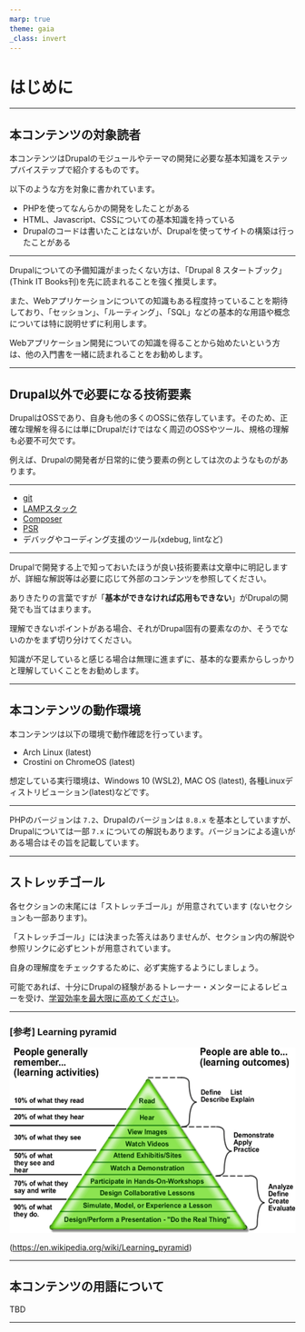 ```yaml
---
marp: true
theme: gaia
_class: invert
---
```


<!-- _class: lead -->
# はじめに

---

## 本コンテンツの対象読者

本コンテンツはDrupalのモジュールやテーマの開発に必要な基本知識をステップバイステップで紹介するものです。

以下のような方を対象に書かれています。

- PHPを使ってなんらかの開発をしたことがある
- HTML、Javascript、CSSについての基本知識を持っている
- Drupalのコードは書いたことはないが、Drupalを使ってサイトの構築は行ったことがある

---

Drupalについての予備知識がまったくない方は、「Drupal 8 スタートブック」(Think IT Books刊)を先に読まれることを強く推奨します。

また、Webアプリケーションについての知識もある程度持っていることを期待しており、「セッション」、「ルーティング」、「SQL」などの基本的な用語や概念については特に説明せずに利用します。

Webアプリケーション開発についての知識を得ることから始めたいという方は、他の入門書を一緒に読まれることをお勧めします。

---

## Drupal以外で必要になる技術要素

DrupalはOSSであり、自身も他の多くのOSSに依存しています。そのため、正確な理解を得るには単にDrupalだけではなく周辺のOSSやツール、規格の理解も必要不可欠です。

例えば、Drupalの開発者が日常的に使う要素の例としては次のようなものがあります。

---

- [git](https://git-scm.com/)
- [LAMPスタック](https://en.wikipedia.org/wiki/LAMP_(software_bundle))
- [Composer](https://getcomposer.org/)
- [PSR](https://www.php-fig.org/psr/)
- デバッグやコーディング支援のツール(xdebug, lintなど)

---

Drupalで開発する上で知っておいたほうが良い技術要素は文章中に明記しますが、詳細な解説等は必要に応じて外部のコンテンツを参照してください。

ありきたりの言葉ですが「**基本ができなければ応用もできない**」がDrupalの開発でも当てはまります。

理解できないポイントがある場合、それがDrupal固有の要素なのか、そうでないのかをまず切り分けてください。

知識が不足していると感じる場合は無理に進まずに、基本的な要素からしっかりと理解していくことをお勧めします。

---

## 本コンテンツの動作環境

本コンテンツは以下の環境で動作確認を行っています。

- Arch Linux (latest)
- Crostini on ChromeOS (latest)
  
想定している実行環境は、Windows 10 (WSL2), MAC OS (latest), 各種Linuxディストリビューション(latest)などです。

---

PHPのバージョンは `7.2`、Drupalのバージョンは `8.8.x` を基本としていますが、Drupalについては一部 `7.x` についての解説もあります。バージョンによる違いがある場合はその旨を記載しています。

---

## ストレッチゴール

各セクションの末尾には「ストレッチゴール」が用意されています (ないセクションも一部あります)。

「ストレッチゴール」には決まった答えはありませんが、セクション内の解説や参照リンクに必ずヒントが用意されています。

自身の理解度をチェックするために、必ず実施するようにしましょう。

可能であれば、十分にDrupalの経験があるトレーナー・メンターによるレビューを受け、[学習効率を最大限に高めてください](https://en.wikipedia.org/wiki/Learning_pyramid)。

---

### [参考] Learning pyramid

![](../assets/00_about_this_contents/Edgar_Dale's_cone_of_learning.png)

(https://en.wikipedia.org/wiki/Learning_pyramid)

---

## 本コンテンツの用語について

TBD

---